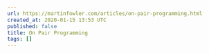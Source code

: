 ```yaml
---
url: https://martinfowler.com/articles/on-pair-programming.html
created_at: 2020-01-15 13:53 UTC
published: false
title: On Pair Programming
tags: []
---
```



